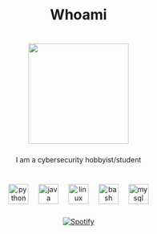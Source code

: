 <h1 align="center">Whoami</h1>

###

<br clear="both">

<div align="center">
  <img height="200" src="https://i.pinimg.com/originals/92/eb/2f/92eb2fc4cecaf246a12246791d6f55c3.gif">
</div>

###

<p align="center">I am a cybersecurity hobbyist/student</p>

###

<br clear="both">

<div align="center">
  <img src="https://cdn.jsdelivr.net/gh/devicons/devicon/icons/python/python-original.svg" height="40" alt="python logo"  />
  <img width="12" />
  <img src="https://cdn.jsdelivr.net/gh/devicons/devicon/icons/java/java-original.svg" height="40" alt="java logo"  />
  <img width="12" />
  <img src="https://cdn.jsdelivr.net/gh/devicons/devicon/icons/linux/linux-original.svg" height="40" alt="linux logo"  />
  <img width="12" />
  <img src="https://cdn.jsdelivr.net/gh/devicons/devicon/icons/bash/bash-original.svg" height="40" alt="bash logo"  />
  <img width="12" />
  <img src="https://cdn.jsdelivr.net/gh/devicons/devicon/icons/mysql/mysql-original.svg" height="40" alt="mysql logo"  />
</div>

###

<div align="center">
  <a href="https://open.spotify.com/user/d3v25cjxfncsghkw6dk11wk9e">
    <img src="https://spotify-recently-played-readme.vercel.app/api?user=d3v25cjxfncsghkw6dk11wk9e&count=3&unique=false" alt="Spotify"  />
  </a>
</div>

###

